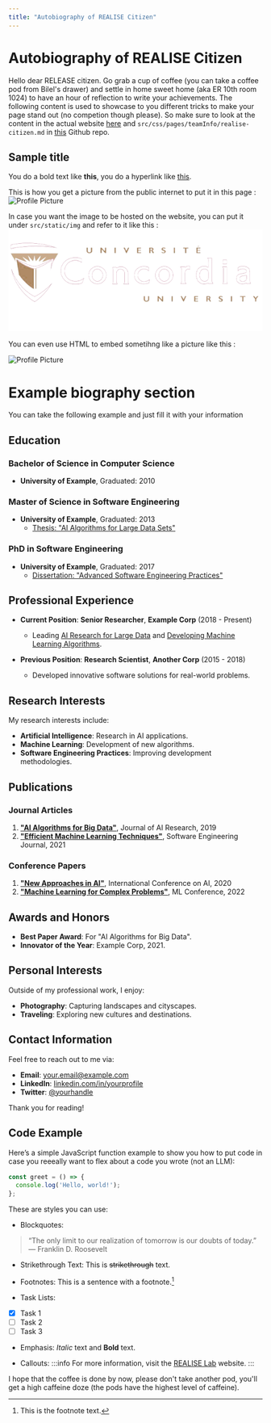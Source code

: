 ```yaml
---
title: "Autobiography of REALISE Citizen"
---
```


# Autobiography of REALISE Citizen

Hello dear RELEASE citizen. Go grab a cup of coffee (you can take a coffee pod from Bilel's drawer) and settle in home sweet home (aka ER 10th room 1024) to have an hour of reflection to write your achievements.
The following content is used to showcase to you different tricks to make your page stand out (no competion though please). So make sure to look at the content in the actual website [here](https://realiselab.github.io/teamInfo/realise-citizen) and `src/css/pages/teamInfo/realise-citizen.md` in [this](https://github.com/REALISELab/REALISELab.github.io) Github repo.



## Sample title

You do a bold text like **this**, you do a hyperlink like [this](https://cdn.freebiesupply.com/logos/large/2x/concordia-university-1-logo-png-transparent.png).

This is how you get a picture from the public internet to put it in this page :
![Profile Picture](https://encrypted-tbn0.gstatic.com/images?q=tbn:ANd9GcQsFlj9JEw-GVINWKmwdUDQyH5w5Xgz32J3lQ&s)



In case you want the image to be hosted on the website, you can put it under `src/static/img` and refer to it like this :
![Profile Picture](../../../static/img/concordia-logo-dark.png)

You can even use HTML to embed sometihng like a picture like this :

<img src="https://encrypted-tbn0.gstatic.com/images?q=tbn:ANd9GcQsFlj9JEw-GVINWKmwdUDQyH5w5Xgz32J3lQ&s" alt="Profile Picture" width="500" />


# Example biography section

You can take the following example and just fill it with your information
## Education

### Bachelor of Science in Computer Science
- **University of Example**, Graduated: 2010

### Master of Science in Software Engineering
- **University of Example**, Graduated: 2013
  - [Thesis: "AI Algorithms for Large Data Sets"](https://cdn.freebiesupply.com/logos/large/2x/concordia-university-1-logo-png-transparent.png)

### PhD in Software Engineering
- **University of Example**, Graduated: 2017
  - [Dissertation: "Advanced Software Engineering Practices"](https://cdn.freebiesupply.com/logos/large/2x/concordia-university-1-logo-png-transparent.png)

## Professional Experience

- **Current Position**: **Senior Researcher**, **Example Corp** (2018 - Present)
  - Leading [AI Research for Large Data](https://cdn.freebiesupply.com/logos/large/2x/concordia-university-1-logo-png-transparent.png) and [Developing Machine Learning Algorithms](https://cdn.freebiesupply.com/logos/large/2x/concordia-university-1-logo-png-transparent.png).

- **Previous Position**: **Research Scientist**, **Another Corp** (2015 - 2018)
  - Developed innovative software solutions for real-world problems.

## Research Interests

My research interests include:

- **Artificial Intelligence**: Research in AI applications.
- **Machine Learning**: Development of new algorithms.
- **Software Engineering Practices**: Improving development methodologies.

## Publications

### Journal Articles

1. [**"AI Algorithms for Big Data"**](https://cdn.freebiesupply.com/logos/large/2x/concordia-university-1-logo-png-transparent.png), Journal of AI Research, 2019
2. [**"Efficient Machine Learning Techniques"**](https://cdn.freebiesupply.com/logos/large/2x/concordia-university-1-logo-png-transparent.png), Software Engineering Journal, 2021

### Conference Papers

1. [**"New Approaches in AI"**](https://cdn.freebiesupply.com/logos/large/2x/concordia-university-1-logo-png-transparent.png), International Conference on AI, 2020
2. [**"Machine Learning for Complex Problems"**](https://cdn.freebiesupply.com/logos/large/2x/concordia-university-1-logo-png-transparent.png), ML Conference, 2022

## Awards and Honors

- **Best Paper Award**: For "AI Algorithms for Big Data".
- **Innovator of the Year**: Example Corp, 2021.

## Personal Interests

Outside of my professional work, I enjoy:

- **Photography**: Capturing landscapes and cityscapes.
- **Traveling**: Exploring new cultures and destinations.

## Contact Information

Feel free to reach out to me via:

- **Email**: [your.email@example.com](mailto:your.email@example.com)
- **LinkedIn**: [linkedin.com/in/yourprofile](https://linkedin.com/in/yourprofile)
- **Twitter**: [@yourhandle](https://twitter.com/yourhandle)

Thank you for reading!

## Code Example

Here’s a simple JavaScript function example to show you how to put code in case you reeeally  want to flex about a code you wrote (not an LLM):

```javascript
const greet = () => {
  console.log('Hello, world!');
};
```


These are styles you can use: 

- Blockquotes:
> “The only limit to our realization of tomorrow is our doubts of today.” — Franklin D. Roosevelt

- Strikethrough Text:
This is ~~strikethrough~~ text.

- Footnotes:
This is a sentence with a footnote.[^1]

[^1]: This is the footnote text.

- Task Lists:
- [x] Task 1
- [ ] Task 2
- [ ] Task 3

- Emphasis:
*Italic* text and **Bold** text.

- Callouts:
:::info
For more information, visit the [REALISE Lab](https://realiselab.github.io/) website.
:::

I hope that the coffee is done by now, please don't take another pod, you'll get a high caffeine doze (the pods have the highest level of caffeine).